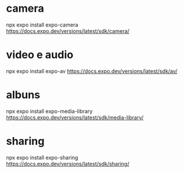 # camera

npx expo install expo-camera
https://docs.expo.dev/versions/latest/sdk/camera/

# video e audio

npx expo install expo-av
https://docs.expo.dev/versions/latest/sdk/av/

# albuns

npx expo install expo-media-library
https://docs.expo.dev/versions/latest/sdk/media-library/

# sharing

npx expo install expo-sharing
https://docs.expo.dev/versions/latest/sdk/sharing/